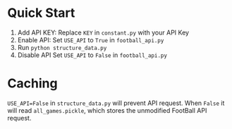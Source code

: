 # Quick Start
1. Add API KEY: Replace `KEY` in `constant.py` with your API Key
2. Enable API: Set `USE_API` to `True` in `football_api.py`
3. Run `python structure_data.py`
4. Disable API
Set `USE_API` to `False` in `football_api.py`

# Caching
`USE_API=False` in `structure_data.py` will prevent API request. When `False` it will read `all_games.pickle`, which stores the unmodified FootBall API request.